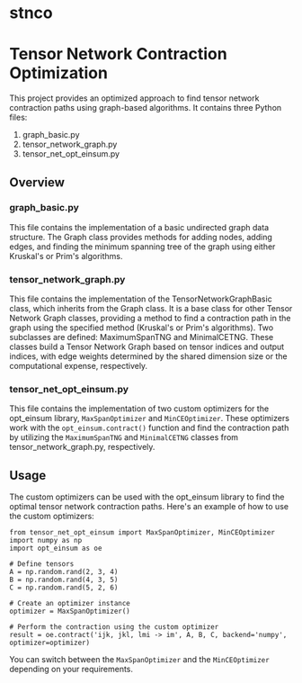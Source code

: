 # stnco

# Tensor Network Contraction Optimization
This project provides an optimized approach to find tensor network contraction paths using graph-based algorithms. It contains three Python files:

1. graph_basic.py
2. tensor_network_graph.py
3. tensor_net_opt_einsum.py

## Overview
### graph_basic.py
This file contains the implementation of a basic undirected graph data structure. The Graph class provides methods for adding nodes, adding edges, and finding the minimum spanning tree of the graph using either Kruskal's or Prim's algorithms.

### tensor_network_graph.py
This file contains the implementation of the TensorNetworkGraphBasic class, which inherits from the Graph class. It is a base class for other Tensor Network Graph classes, providing a method to find a contraction path in the graph using the specified method (Kruskal's or Prim's algorithms). Two subclasses are defined: MaximumSpanTNG and MinimalCETNG. These classes build a Tensor Network Graph based on tensor indices and output indices, with edge weights determined by the shared dimension size or the computational expense, respectively.

### tensor_net_opt_einsum.py
This file contains the implementation of two custom optimizers for the opt_einsum library, `MaxSpanOptimizer` and `MinCEOptimizer`. These optimizers work with the `opt_einsum.contract()` function and find the contraction path by utilizing the `MaximumSpanTNG` and `MinimalCETNG` classes from tensor_network_graph.py, respectively.

## Usage
The custom optimizers can be used with the opt_einsum library to find the optimal tensor network contraction paths. Here's an example of how to use the custom optimizers:
```
from tensor_net_opt_einsum import MaxSpanOptimizer, MinCEOptimizer
import numpy as np
import opt_einsum as oe

# Define tensors
A = np.random.rand(2, 3, 4)
B = np.random.rand(4, 3, 5)
C = np.random.rand(5, 2, 6)

# Create an optimizer instance
optimizer = MaxSpanOptimizer()

# Perform the contraction using the custom optimizer
result = oe.contract('ijk, jkl, lmi -> im', A, B, C, backend='numpy', optimizer=optimizer)
```
You can switch between the `MaxSpanOptimizer` and the `MinCEOptimizer` depending on your requirements.
